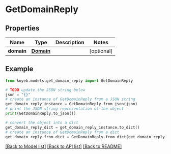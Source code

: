 # GetDomainReply


## Properties

Name | Type | Description | Notes
------------ | ------------- | ------------- | -------------
**domain** | [**Domain**](Domain.md) |  | [optional] 

## Example

```python
from koyeb.models.get_domain_reply import GetDomainReply

# TODO update the JSON string below
json = "{}"
# create an instance of GetDomainReply from a JSON string
get_domain_reply_instance = GetDomainReply.from_json(json)
# print the JSON string representation of the object
print(GetDomainReply.to_json())

# convert the object into a dict
get_domain_reply_dict = get_domain_reply_instance.to_dict()
# create an instance of GetDomainReply from a dict
get_domain_reply_from_dict = GetDomainReply.from_dict(get_domain_reply_dict)
```
[[Back to Model list]](../README.md#documentation-for-models) [[Back to API list]](../README.md#documentation-for-api-endpoints) [[Back to README]](../README.md)


